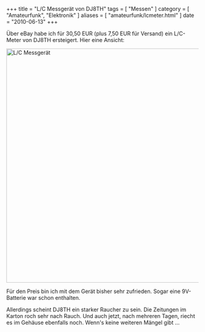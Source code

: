 +++
title = "L/C Messgerät von DJ8TH"
tags = [ "Messen" ]
category = [ "Amateurfunk", "Elektronik" ]
aliases = [ "amateurfunk/lcmeter.html" ]
date = "2010-06-13"
+++

Über eBay habe ich für 30,50 EUR (plus 7,50 EUR für Versand) ein
L/C-Meter von DJ8TH ersteigert. Hier eine Ansicht:

<img src="lcmeter.jpg" alt="L/C Messgerät" width="630" height="615" class="pure-img" />

Für den Preis bin ich mit dem Gerät bisher sehr zufrieden. Sogar eine
9V-Batterie war schon enthalten.

Allerdings scheint DJ8TH ein starker Raucher zu sein. Die Zeitungen im
Karton roch sehr nach Rauch. Und auch jetzt, nach mehreren Tagen,
riecht es im Gehäuse ebenfalls noch. Wenn's keine weiteren Mängel gibt
...
